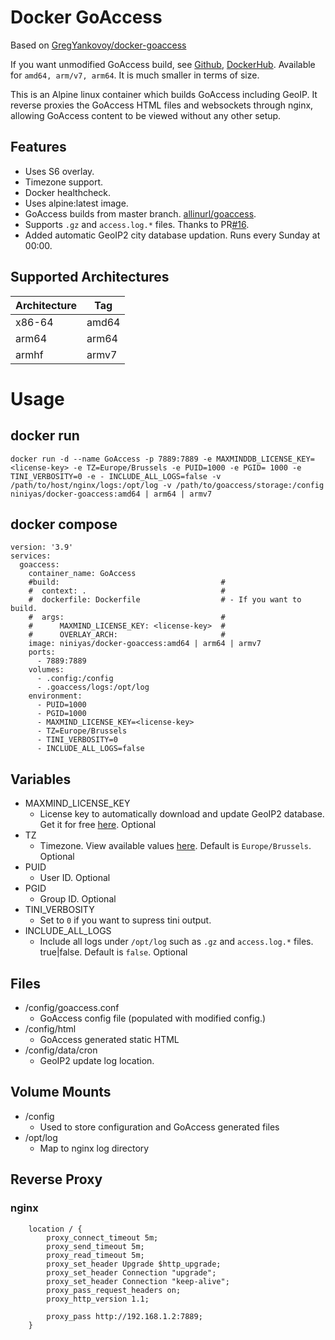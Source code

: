 # Docker GoAccess
Based on [GregYankovoy/docker-goaccess](https://github.com/GregYankovoy/docker-goaccess)

If you want unmodified GoAccess build, see [Github](https://github.com/NiNiyas/goaccess), [DockerHub](https://hub.docker.com/r/niniyas/goaccess). Available for `amd64, arm/v7, arm64`.
It is much smaller in terms of size.

This is an Alpine linux container which builds GoAccess including GeoIP.  It reverse proxies the GoAccess HTML files and websockets through nginx, allowing GoAccess content to be viewed without any other setup.

## Features
- Uses S6 overlay. 
- Timezone support.
- Docker healthcheck.
- Uses alpine:latest image.
- GoAccess builds from master branch. [allinurl/goaccess](https://github.com/allinurl/goaccess/tree/master).
- Supports `.gz` and `access.log.*` files. Thanks to PR[#16](https://github.com/GregYankovoy/docker-goaccess/pull/16).
- Added automatic GeoIP2 city database updation. Runs every Sunday at 00:00.

## Supported Architectures

| Architecture | Tag         |
| -----------  | ----------- |
| x86-64       | amd64       |
| arm64        | arm64       |
| armhf        | armv7       |

# Usage

## docker run
```
docker run -d --name GoAccess -p 7889:7889 -e MAXMINDDB_LICENSE_KEY=<license-key> -e TZ=Europe/Brussels -e PUID=1000 -e PGID= 1000 -e TINI_VERBOSITY=0 -e - INCLUDE_ALL_LOGS=false -v /path/to/host/nginx/logs:/opt/log -v /path/to/goaccess/storage:/config niniyas/docker-goaccess:amd64 | arm64 | armv7
```

## docker compose
```
version: '3.9'
services:
  goaccess:
    container_name: GoAccess
    #build:                                    #
    #  context: .                              #
    #  dockerfile: Dockerfile                  # - If you want to build.
    #  args:                                   #
    #      MAXMIND_LICENSE_KEY: <license-key>  # 
    #      OVERLAY_ARCH:                       #
	image: niniyas/docker-goaccess:amd64 | arm64 | armv7
    ports:
      - 7889:7889
    volumes:
      - .config:/config
      - .goaccess/logs:/opt/log
    environment:
      - PUID=1000
      - PGID=1000
      - MAXMIND_LICENSE_KEY=<license-key>
      - TZ=Europe/Brussels
      - TINI_VERBOSITY=0
      - INCLUDE_ALL_LOGS=false
```

## Variables
- MAXMIND_LICENSE_KEY
  - License key to automatically download and update GeoIP2 database. Get it for free [here](https://www.maxmind.com/en/accounts/license-key). Optional
- TZ
  - Timezone. View available values [here](https://en.wikipedia.org/wiki/List_of_tz_database_time_zones). Default is `Europe/Brussels`. Optional
- PUID
  - User ID. Optional
- PGID
  - Group ID. Optional
- TINI_VERBOSITY
  - Set to `0` if you want to supress tini output.
- INCLUDE_ALL_LOGS
  - Include all logs under `/opt/log` such as `.gz` and `access.log.*` files. true|false. Default is `false`. Optional

## Files
- /config/goaccess.conf
  - GoAccess config file (populated with modified config.)
- /config/html
  - GoAccess generated static HTML
- /config/data/cron
  - GeoIP2 update log location.

## Volume Mounts
- /config
  - Used to store configuration and GoAccess generated files
- /opt/log
  - Map to nginx log directory

## Reverse Proxy

### nginx
```
    location / {
        proxy_connect_timeout 5m;
        proxy_send_timeout 5m;
        proxy_read_timeout 5m;
        proxy_set_header Upgrade $http_upgrade;
        proxy_set_header Connection "upgrade";
        proxy_set_header Connection "keep-alive";
        proxy_pass_request_headers on;
        proxy_http_version 1.1;

        proxy_pass http://192.168.1.2:7889;
    }
```
